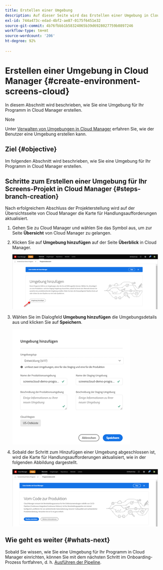 ```yaml
---
title: Erstellen einer Umgebung
description: Auf dieser Seite wird das Erstellen einer Umgebung in Cloud Manager für Screens as a Cloud Service beschrieben.
exl-id: 744a473c-edad-4bf2-ae87-0175f6451e32
source-git-commit: 4b76fbbb1b58324065b39d6928027759b0897246
workflow-type: tm+mt
source-wordcount: '206'
ht-degree: 92%

---
```


# Erstellen einer Umgebung in Cloud Manager {#create-environment-screens-cloud}

In diesem Abschnitt wird beschrieben, wie Sie eine Umgebung für Ihr Programm in Cloud Manager erstellen.

>[!NOTE]
>Unter [Verwalten von Umgebungen in Cloud Manager](https://experienceleague.adobe.com/docs/experience-manager-cloud-service/implementing/using-cloud-manager/manage-environments.html?lang=de) erfahren Sie, wie der Benutzer eine Umgebung erstellen kann.

## Ziel {#objective}

Im folgenden Abschnitt wird beschrieben, wie Sie eine Umgebung für Ihr Programm in Cloud Manager erstellen.

## Schritte zum Erstellen einer Umgebung für Ihr Screens-Projekt in Cloud Manager {#steps-branch-creation}

Nach erfolgreichem Abschluss der Projekterstellung wird auf der Übersichtsseite von Cloud Manager die Karte für Handlungsaufforderungen aktualisiert.

1. Gehen Sie zu Cloud Manager und wählen Sie das Symbol aus, um zur Seite **Übersicht** von Cloud Manager zu gelangen.

1. Klicken Sie auf **Umgebung hinzufügen** auf der Seite **Überblick** in Cloud Manager.

   ![image](/help/screens-cloud/assets/onboarding/add-environ1.png)

1. Wählen Sie im Dialogfeld **Umgebung hinzufügen** die Umgebungsdetails aus und klicken Sie auf **Speichern**.

   ![image](/help/screens-cloud/assets/onboarding/add-environ2.png)

1. Sobald der Schritt zum Hinzufügen einer Umgebung abgeschlossen ist, wird die Karte für Handlungsaufforderungen aktualisiert, wie in der folgenden Abbildung dargestellt.

   ![image](/help/screens-cloud/assets/onboarding/add-environ3a.png)

## Wie geht es weiter {#whats-next}

Sobald Sie wissen, wie Sie eine Umgebung für Ihr Programm in Cloud Manager einrichten, können Sie mit dem nächsten Schritt im Onboarding-Prozess fortfahren, d. h. [Ausführen der Pipeline](/help/screens-cloud/onboarding-screens-cloud/running-a-pipeline.md).

